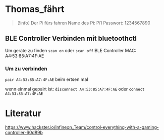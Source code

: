 # Thomas_fährt

>[!info] Der Pi fürs fahren
>Name des Pi: Pi1
>Passwort: 1234567890

## BLE Controller Verbinden mit bluetoothctl
Um geräte zu finden `scan on` oder `scan off` 
BLE Controller MAC: A4:53:85:A7:4F:AE

### Um zu verbinden
`pair A4:53:85:A7:4F:AE` beim ertsen mal

wenn einmal gepairt ist: `disconnect A4:53:85:A7:4F:AE` oder `connect A4:53:85:A7:4F:AE`

# Literatur
https://www.hackster.io/Infineon_Team/control-everything-with-a-gaming-controller-60d89b